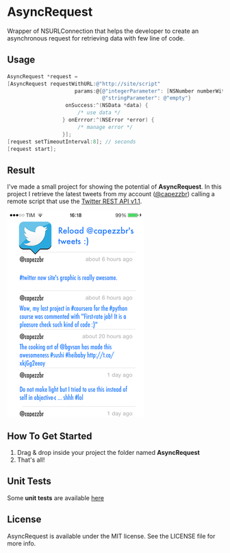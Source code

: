 AsyncRequest
============

Wrapper of NSURLConnection that helps the developer to create an asynchronous request for retrieving data with few line of code.

Usage
---------
```objective-c
AsyncRequest *request =
[AsyncRequest requestWithURL:@"http://site/script"
                      params:@{@"integerParameter": [NSNumber numberWithInt:20], 
                               @"stringParameter": @"empty"}
                   onSuccess:^(NSData *data) {
                       /* use data */
                  } onErrror:^(NSError *error) {
                       /* manage error */
                  }];
[request setTimeoutInterval:8]; // seconds
[request start];
```

Result
---------
I've made a small project for showing the potential of **AsyncRequest**. In this project I retrieve the latest tweets from my account ([@capezzbr](https://twitter.com/capezzbr)) calling a remote script that use the [Twitter REST API v1.1](https://dev.twitter.com/docs/api/1.1).

![ScreenShot](screen.PNG)

How To Get Started 
---------
1. Drag & drop inside your project the folder named **AsyncRequest**
2. That's all!

Unit Tests
---------
Some **unit tests** are available [here](/example/AsyncRequest/AsyncRequestTests/AsyncRequestTests.m)

License 
---------
AsyncRequest is available under the MIT license. See the LICENSE file for more info.